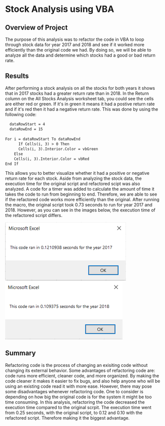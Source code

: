 # Stock Analysis using VBA
## Overview of Project
The purpose of this analysis was to refactor the code in VBA to loop through stock data for year 2017 and 2018 and see if it worked more efficiently than the original code we had. By doing so, we will be able to analyze all the data and determine which stocks had a good or bad return rate.
## Results
After performing a stock analysis on all the stocks for both years it shows that in 2017 stocks had a greater return rate than in 2018. In the Return column on the All Stocks Analysis worksheet tab, you could see the cells are either red or green. If it's in green it means it had a postive return rate and if it's red then it had a negative return rate. This was done by using the following code:
     
      dataRowStart = 4
      dataRowEnd = 15

    For i = dataRowStart To dataRowEnd
          If Cells(i, 3) > 0 Then
          Cells(i, 3).Interior.Color = vbGreen
        Else
        Cells(i, 3).Interior.Color = vbRed
    End If
This allows you to better visualize whether it had a positive or negative return rate for each stock. Aside from analyzing the stock data, the execution time for the original script and refactored scipt was also analyzed. A code for a timer was added to calculate the amount of time it takes the code to run from beginning to end. Therefore, we are able to see if the refactored code works more efficiently than the original. 
After running the macro, the original script took 0.73 seconds to run for year 2017 and 2018.
However, as you can see in the images below, the execution time of the refactored script differs.

<img src="VBA_Challenge_2017.png"/>  
<img src="VBA_Challenge_2018.png"/> 

## Summary
Refactoring code is the process of changing an exisiting code without changing its external behavior. Some advantages of refactoring code are: code runs more efficient, cleaner code, and more organized. By making the code cleaner it makes it easier to fix bugs, and also help anyone who will be using an existing code read it with more ease. However, there may pose some disadvantages whenever refactoring code. One to consider is depending on how big the original code is for the system it might be too time consuming. 
In this analysis, refactoring the code decreased the execution time compared to the original scrpit. The execution time went from 0.25 seconds, with the original script, to 0.12 and 0.10 with the refactored script. Therefore making it the biggest advantage. 
